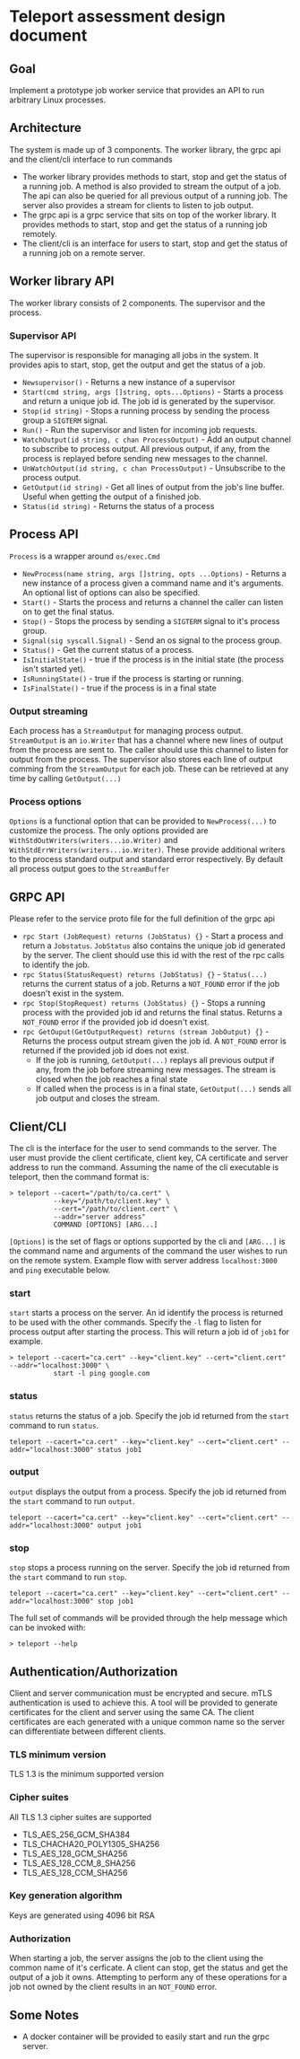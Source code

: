 # Teleport assessment design document

## Goal
Implement a prototype job worker service that provides an API to run arbitrary
Linux processes.

## Architecture
The system is made up of 3 components. The worker library, the grpc api and the client/cli interface to run commands
* The worker library provides methods to start, stop and get the status of a running job.
A method is also provided to stream the output of a job. The api can also be queried for all previous output of a running job. The server also provides a stream for clients to listen to job output.
* The grpc api is a grpc service that sits on top of the worker library. It provides methods to start, stop and get the status of a running job remotely. 
* The client/cli is an interface for users to start, stop and get the status of a running job on a remote server.

## Worker library API
The worker library consists of 2 components. The supervisor and the process.
### Supervisor API
The supervisor is responsible for managing all jobs in the system. It provides apis to start, stop, get the output and get the status of a job. 
* `Newsupervisor()` - Returns a new instance of a supervisor
* `Start(cmd string, args []string, opts...Options)` - Starts a process and return a unique job id. The job id is generated by the supervisor.
* `Stop(id string)` - Stops a running process by sending the process group a `SIGTERM` signal.
* `Run()` - Run the supervisor and listen for incoming job requests.
* `WatchOutput(id string, c chan ProcessOutput)` - Add an output channel to subscribe to process output. All previous output, if any, from the process is replayed before sending new messages to the channel.
* `UnWatchOutput(id string, c chan ProcessOutput)` - Unsubscribe to the process output.
* `GetOutput(id string)` - Get all lines of output from the job's line buffer. Useful when getting the output of a finished job.
* `Status(id string)` - Returns the status of a process


## Process API
`Process` is a wrapper around `os/exec.Cmd`
* `NewProcess(name string, args []string, opts ...Options)` - Returns a new instance of a process given a command name and it's arguments. An optional list of options can also be specified.
* `Start()` - Starts the process and returns a channel the caller can listen on to get the final status.
* `Stop()` - Stops the process by sending a `SIGTERM` signal to it's process group.
* `Signal(sig syscall.Signal)` - Send an os signal to the process group.
* `Status()` - Get the current status of a process.
* `IsInitialState()` - true if the process is in the initial state (the process isn't started yet).
* `IsRunningState()` - true if the process is starting or running.
* `IsFinalState()` - true if the process is in a final state

### Output streaming
Each process has a `StreamOutput` for managing process output. `StreamOutput` is an `io.Writer` that has a channel where new lines of output from the process are sent to. The caller should use this channel to listen for output from the process. The supervisor also stores each line of output comming from the `StreamOutput` for each job. These can be retrieved at any time by calling `GetOutput(...)`

### Process options
`Options` is a functional option that can be provided to `NewProcess(...)` to customize the process. The only options provided are `WithStdOutWriters(writers...io.Writer)` and `WithStdErrWriters(writers...io.Writer)`. These provide additional writers to the process standard output and standard error respectively. By default all process output goes to the `StreamBuffer`

## GRPC API
Please refer to the service proto file for the full definition of the grpc api
* `rpc Start (JobRequest) returns (JobStatus) {}` - Start a process and return a `Jobstatus`. `JobStatus` also contains the unique job id generated by the server. The client should use this id with the rest of the rpc calls to identify the job. 
* `rpc Status(StatusRequest) returns (JobStatus) {}` - `Status(...)` returns the current status of a job. Returns a `NOT_FOUND` error if the job doesn't exist in the system.
* `rpc Stop(StopRequest) returns (JobStatus) {}` - Stops a running process with the provided job id and returns the final status. Returns a `NOT_FOUND` error if the provided job id doesn't exist.
* `rpc GetOuput(GetOutputRequest) returns (stream JobOutput) {}` - Returns the process output stream given the job id. A `NOT_FOUND` error is returned if the provided job id does not exist. 
    * If the job is running, `GetOutput(...)` replays all previous output if any, from the job before streaming new messages. The stream is closed when the job reaches a final state
    * If called when the process is in a final state, `GetOutput(...)` sends all job output and closes the stream.
    
## Client/CLI
The cli is the interface for the user to send commands to the server. The user must provide the client certificate, client key, CA certificate and server address to run the command. Assuming the name of the cli executable is teleport, then the command format is: 
```shell
> teleport --cacert="/path/to/ca.cert" \
           --key="/path/to/client.key" \ 
           --cert="/path/to/client.cert" \
           --addr="server address" 
           COMMAND [OPTIONS] [ARG...]
 ```
`[Options]` is the set of flags or options supported by the cli and `[ARG...]` is the command name and arguments of the command the user wishes to run on the remote system. Example flow with server address `localhost:3000` and `ping` executable below. 
### start 
`start` starts a process on the server. An id identify the process is returned to be used with the other commands. Specify the `-l` flag to listen for process output after starting the process. This will return a job id of `job1` for example.
```shell
> teleport --cacert="ca.cert" --key="client.key" --cert="client.cert" --addr="localhost:3000" \
           start -l ping google.com
```
### status
`status` returns the status of a job. Specify the job id returned from the `start` command to run `status`.
```shell
teleport --cacert="ca.cert" --key="client.key" --cert="client.cert" --addr="localhost:3000" status job1
```
### output
`output` displays the output from a process. Specify the job id returned from the `start` command to run `output`.
```shell
teleport --cacert="ca.cert" --key="client.key" --cert="client.cert" --addr="localhost:3000" output job1
```
### stop
`stop` stops a process running on the server. Specify the job id returned from the `start` command to run `stop`.
```shell
teleport --cacert="ca.cert" --key="client.key" --cert="client.cert" --addr="localhost:3000" stop job1
```
The full set of commands will be provided through the help message which can be invoked with:
```shell
> teleport --help
```

## Authentication/Authorization
Client and server communication must be encrypted and secure. mTLS authentication is used to achieve this. A tool will be provided to generate certificates for the client and server using the same CA. The client certificates are each generated with a unique common name so the server can differentiate between different clients.
### TLS minimum version
TLS 1.3 is the minimum supported version
### Cipher suites
All TLS 1.3 cipher suites are supported
* TLS_AES_256_GCM_SHA384
* TLS_CHACHA20_POLY1305_SHA256
* TLS_AES_128_GCM_SHA256
* TLS_AES_128_CCM_8_SHA256
* TLS_AES_128_CCM_SHA256
### Key generation algorithm
Keys are generated using 4096 bit RSA

### Authorization
When starting a job, the server assigns the job to the client using the common name of it's cerficate. A client can stop, get the status and get the output of a job it owns. Attempting to perform any of these operations for a job not owned by the client results in an `NOT_FOUND` error.

## Some Notes
* A docker container will be provided to easily start and run the grpc server.
